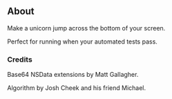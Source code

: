 ## About

Make a unicorn jump across the bottom of your screen.

Perfect for running when your automated tests pass.

### Credits

Base64 NSData extensions by Matt Gallagher.

Algorithm by Josh Cheek and his friend Michael.
